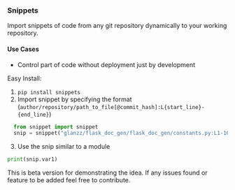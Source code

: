 ### Snippets

Import snippets of code from any git repository dynamically to your working repository.

#### Use Cases
- Control part of code without deployment just by development


Easy Install:

1. `pip install snippets`
2. Import snippet by specifying the format (`author/repository/path_to_file[@commit_hash]:L{start_line}-{end_line}`)
```python
  from snippet import snippet
  snip = snippet("glanzz/flask_doc_gen/flask_doc_gen/constants.py:L1-10")
```

3. Use the snip similar to a module
```python
print(snip.var1)
```


This is beta version for demonstrating the idea. If any issues found or feature to be added feel free to contribute.
